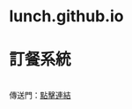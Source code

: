 # lunch.github.io
<h1>訂餐系統</h1><br>
傳送門：<a href="https://sc1314520.github.io/lunch.github.io/">點擊連結</a>
